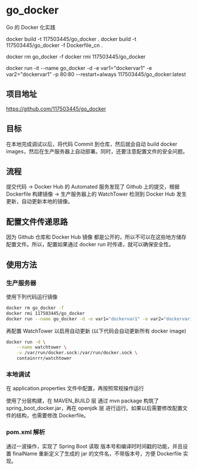 # go_docker

Go 的 Docker 化实践

docker build -t 117503445/go_docker .
docker build -t 117503445/go_docker -f Dockerfile_cn .

docker rm go_docker -f
docker rmi 117503445/go_docker

docker run -it --name go_docker -d -e var1="dockervar1" -e var2="dockervar1" -p 80:80 --restart=always 117503445/go_docker:latest

## 项目地址

<https://github.com/117503445/go_docker>

## 目标

在本地完成调试以后，将代码 Commit 到仓库，然后就会自动 build docker images，然后在生产服务器上自动部署。同时，还要注意配置文件的安全问题。

## 流程

提交代码 -> Docker Hub 的 Automated 服务发现了 Github 上的提交，根据 Dockerfile 构建镜像 -> 生产服务器上的 WatchTower 检测到 Docker Hub 发生更新，自动更新本地的镜像。

## 配置文件传递思路

因为 Github 仓库和 Docker Hub 镜像 都是公开的，所以不可以在这些地方储存配置文件。所以，配置如果通过 docker run 时传递，就可以确保安全性。

## 使用方法

### 生产服务器

使用下列代码运行镜像

```sh
docker rm go_docker -f
docker rmi 117503445/go_docker
docker run --name go_docker -d -e var1="dockervar1" -e var2="dockervar1" -p 80:80 --restart=always 117503445/go_docker:latest
```

再配置 WatchTower 以启用自动更新 (以下代码会自动更新所有 docker image)

```sh
docker run -d \
    --name watchtower \
    -v /var/run/docker.sock:/var/run/docker.sock \
    containrrr/watchtower
```

### 本地调试

在 application.properties 文件中配置，再按照常规操作运行

使用了分层构建，在 MAVEN_BUILD 层 通过 mvn package 构筑了 spring_boot_docker.jar，再在 openjdk 层 进行运行。如果以后需要修改配置文件的结构，也需要修改 Dockerfile。

### pom.xml 解析

通过一波操作，实现了 Spring Boot 读取 版本号和编译时时间戳的功能，并且设置 finalName 重新定义了生成的 jar 的文件名，不带版本号，方便 Dockerfile 实现。
